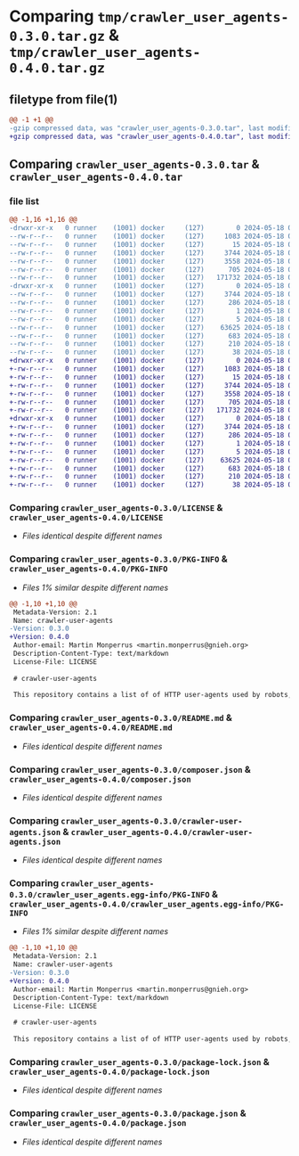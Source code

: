 # Comparing `tmp/crawler_user_agents-0.3.0.tar.gz` & `tmp/crawler_user_agents-0.4.0.tar.gz`

## filetype from file(1)

```diff
@@ -1 +1 @@
-gzip compressed data, was "crawler_user_agents-0.3.0.tar", last modified: Sat May 18 08:27:05 2024, max compression
+gzip compressed data, was "crawler_user_agents-0.4.0.tar", last modified: Sat May 18 08:45:11 2024, max compression
```

## Comparing `crawler_user_agents-0.3.0.tar` & `crawler_user_agents-0.4.0.tar`

### file list

```diff
@@ -1,16 +1,16 @@
-drwxr-xr-x   0 runner    (1001) docker     (127)        0 2024-05-18 08:27:05.412680 crawler_user_agents-0.3.0/
--rw-r--r--   0 runner    (1001) docker     (127)     1083 2024-05-18 08:26:58.000000 crawler_user_agents-0.3.0/LICENSE
--rw-r--r--   0 runner    (1001) docker     (127)       15 2024-05-18 08:26:58.000000 crawler_user_agents-0.3.0/MANIFEST.in
--rw-r--r--   0 runner    (1001) docker     (127)     3744 2024-05-18 08:27:05.412680 crawler_user_agents-0.3.0/PKG-INFO
--rw-r--r--   0 runner    (1001) docker     (127)     3558 2024-05-18 08:26:58.000000 crawler_user_agents-0.3.0/README.md
--rw-r--r--   0 runner    (1001) docker     (127)      705 2024-05-18 08:26:58.000000 crawler_user_agents-0.3.0/composer.json
--rw-r--r--   0 runner    (1001) docker     (127)   171732 2024-05-18 08:26:58.000000 crawler_user_agents-0.3.0/crawler-user-agents.json
-drwxr-xr-x   0 runner    (1001) docker     (127)        0 2024-05-18 08:27:05.412680 crawler_user_agents-0.3.0/crawler_user_agents.egg-info/
--rw-r--r--   0 runner    (1001) docker     (127)     3744 2024-05-18 08:27:05.000000 crawler_user_agents-0.3.0/crawler_user_agents.egg-info/PKG-INFO
--rw-r--r--   0 runner    (1001) docker     (127)      286 2024-05-18 08:27:05.000000 crawler_user_agents-0.3.0/crawler_user_agents.egg-info/SOURCES.txt
--rw-r--r--   0 runner    (1001) docker     (127)        1 2024-05-18 08:27:05.000000 crawler_user_agents-0.3.0/crawler_user_agents.egg-info/dependency_links.txt
--rw-r--r--   0 runner    (1001) docker     (127)        5 2024-05-18 08:27:05.000000 crawler_user_agents-0.3.0/crawler_user_agents.egg-info/top_level.txt
--rw-r--r--   0 runner    (1001) docker     (127)    63625 2024-05-18 08:26:58.000000 crawler_user_agents-0.3.0/package-lock.json
--rw-r--r--   0 runner    (1001) docker     (127)      683 2024-05-18 08:26:58.000000 crawler_user_agents-0.3.0/package.json
--rw-r--r--   0 runner    (1001) docker     (127)      210 2024-05-18 08:27:01.000000 crawler_user_agents-0.3.0/pyproject.toml
--rw-r--r--   0 runner    (1001) docker     (127)       38 2024-05-18 08:27:05.412680 crawler_user_agents-0.3.0/setup.cfg
+drwxr-xr-x   0 runner    (1001) docker     (127)        0 2024-05-18 08:45:11.075786 crawler_user_agents-0.4.0/
+-rw-r--r--   0 runner    (1001) docker     (127)     1083 2024-05-18 08:45:04.000000 crawler_user_agents-0.4.0/LICENSE
+-rw-r--r--   0 runner    (1001) docker     (127)       15 2024-05-18 08:45:04.000000 crawler_user_agents-0.4.0/MANIFEST.in
+-rw-r--r--   0 runner    (1001) docker     (127)     3744 2024-05-18 08:45:11.075786 crawler_user_agents-0.4.0/PKG-INFO
+-rw-r--r--   0 runner    (1001) docker     (127)     3558 2024-05-18 08:45:04.000000 crawler_user_agents-0.4.0/README.md
+-rw-r--r--   0 runner    (1001) docker     (127)      705 2024-05-18 08:45:04.000000 crawler_user_agents-0.4.0/composer.json
+-rw-r--r--   0 runner    (1001) docker     (127)   171732 2024-05-18 08:45:04.000000 crawler_user_agents-0.4.0/crawler-user-agents.json
+drwxr-xr-x   0 runner    (1001) docker     (127)        0 2024-05-18 08:45:11.075786 crawler_user_agents-0.4.0/crawler_user_agents.egg-info/
+-rw-r--r--   0 runner    (1001) docker     (127)     3744 2024-05-18 08:45:11.000000 crawler_user_agents-0.4.0/crawler_user_agents.egg-info/PKG-INFO
+-rw-r--r--   0 runner    (1001) docker     (127)      286 2024-05-18 08:45:11.000000 crawler_user_agents-0.4.0/crawler_user_agents.egg-info/SOURCES.txt
+-rw-r--r--   0 runner    (1001) docker     (127)        1 2024-05-18 08:45:11.000000 crawler_user_agents-0.4.0/crawler_user_agents.egg-info/dependency_links.txt
+-rw-r--r--   0 runner    (1001) docker     (127)        5 2024-05-18 08:45:11.000000 crawler_user_agents-0.4.0/crawler_user_agents.egg-info/top_level.txt
+-rw-r--r--   0 runner    (1001) docker     (127)    63625 2024-05-18 08:45:04.000000 crawler_user_agents-0.4.0/package-lock.json
+-rw-r--r--   0 runner    (1001) docker     (127)      683 2024-05-18 08:45:04.000000 crawler_user_agents-0.4.0/package.json
+-rw-r--r--   0 runner    (1001) docker     (127)      210 2024-05-18 08:45:07.000000 crawler_user_agents-0.4.0/pyproject.toml
+-rw-r--r--   0 runner    (1001) docker     (127)       38 2024-05-18 08:45:11.075786 crawler_user_agents-0.4.0/setup.cfg
```

### Comparing `crawler_user_agents-0.3.0/LICENSE` & `crawler_user_agents-0.4.0/LICENSE`

 * *Files identical despite different names*

### Comparing `crawler_user_agents-0.3.0/PKG-INFO` & `crawler_user_agents-0.4.0/PKG-INFO`

 * *Files 1% similar despite different names*

```diff
@@ -1,10 +1,10 @@
 Metadata-Version: 2.1
 Name: crawler-user-agents
-Version: 0.3.0
+Version: 0.4.0
 Author-email: Martin Monperrus <martin.monperrus@gnieh.org>
 Description-Content-Type: text/markdown
 License-File: LICENSE
 
 # crawler-user-agents
 
 This repository contains a list of of HTTP user-agents used by robots, crawlers, and spiders as in single JSON file.
```

### Comparing `crawler_user_agents-0.3.0/README.md` & `crawler_user_agents-0.4.0/README.md`

 * *Files identical despite different names*

### Comparing `crawler_user_agents-0.3.0/composer.json` & `crawler_user_agents-0.4.0/composer.json`

 * *Files identical despite different names*

### Comparing `crawler_user_agents-0.3.0/crawler-user-agents.json` & `crawler_user_agents-0.4.0/crawler-user-agents.json`

 * *Files identical despite different names*

### Comparing `crawler_user_agents-0.3.0/crawler_user_agents.egg-info/PKG-INFO` & `crawler_user_agents-0.4.0/crawler_user_agents.egg-info/PKG-INFO`

 * *Files 1% similar despite different names*

```diff
@@ -1,10 +1,10 @@
 Metadata-Version: 2.1
 Name: crawler-user-agents
-Version: 0.3.0
+Version: 0.4.0
 Author-email: Martin Monperrus <martin.monperrus@gnieh.org>
 Description-Content-Type: text/markdown
 License-File: LICENSE
 
 # crawler-user-agents
 
 This repository contains a list of of HTTP user-agents used by robots, crawlers, and spiders as in single JSON file.
```

### Comparing `crawler_user_agents-0.3.0/package-lock.json` & `crawler_user_agents-0.4.0/package-lock.json`

 * *Files identical despite different names*

### Comparing `crawler_user_agents-0.3.0/package.json` & `crawler_user_agents-0.4.0/package.json`

 * *Files identical despite different names*

